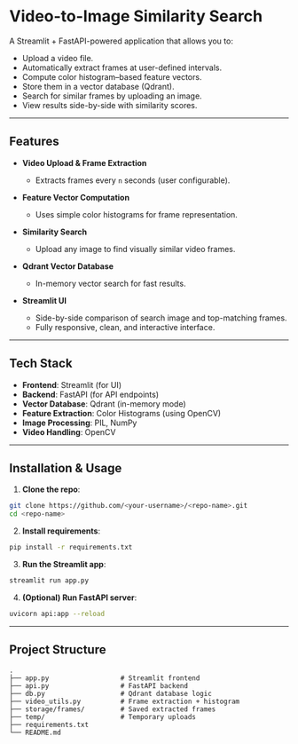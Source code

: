 # Video-to-Image Similarity Search

A Streamlit + FastAPI-powered application that allows you to:

- Upload a video file.
- Automatically extract frames at user-defined intervals.
- Compute color histogram–based feature vectors.
- Store them in a vector database (Qdrant).
- Search for similar frames by uploading an image.
- View results side-by-side with similarity scores.

---

## Features

- **Video Upload & Frame Extraction**
  - Extracts frames every `n` seconds (user configurable).
  
- **Feature Vector Computation**
  - Uses simple color histograms for frame representation.
  
- **Similarity Search**
  - Upload any image to find visually similar video frames.
  
- **Qdrant Vector Database**
  - In-memory vector search for fast results.

- **Streamlit UI**
  - Side-by-side comparison of search image and top-matching frames.
  - Fully responsive, clean, and interactive interface.
  
---

## Tech Stack

- **Frontend**: Streamlit (for UI)
- **Backend**: FastAPI (for API endpoints)
- **Vector Database**: Qdrant (in-memory mode)
- **Feature Extraction**: Color Histograms (using OpenCV)
- **Image Processing**: PIL, NumPy
- **Video Handling**: OpenCV

---

## Installation & Usage

1. **Clone the repo**:
```bash
git clone https://github.com/<your-username>/<repo-name>.git
cd <repo-name>
```

2. **Install requirements**:

```bash
pip install -r requirements.txt
```

3. **Run the Streamlit app**:

```bash
streamlit run app.py
```

4. **(Optional) Run FastAPI server**:

```bash
uvicorn api:app --reload
```

---

## Project Structure

```
.
├── app.py                  # Streamlit frontend
├── api.py                  # FastAPI backend
├── db.py                   # Qdrant database logic
├── video_utils.py          # Frame extraction + histogram
├── storage/frames/         # Saved extracted frames
├── temp/                   # Temporary uploads
├── requirements.txt
└── README.md
```
